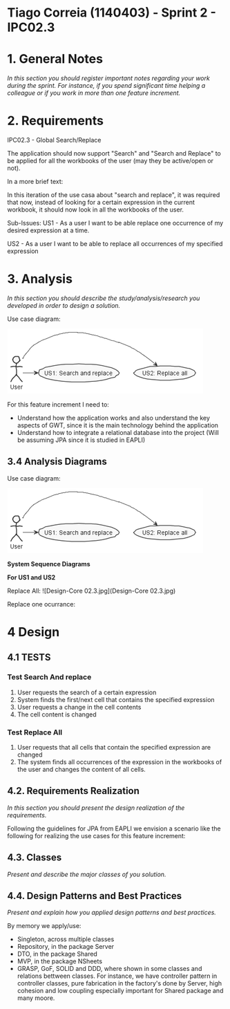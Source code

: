 **Tiago Correia** (1140403) - Sprint 2 - IPC02.3
===============================

# 1. General Notes

*In this section you should register important notes regarding your work during the sprint. For instance, if you spend significant time helping a colleague or if you work in more than one feature increment.*

# 2. Requirements

IPC02.3 - Global Search/Replace

The application should now support "Search" and "Search and Replace" to be 
applied for all the workbooks of the user (may they be active/open or not). 

In a more brief text:

In this iteration of the use casa about "search and replace", it was required
that now, instead of looking for a certain expression in the current workbook,
it should now look in all the workbooks of the user.

Sub-Issues:
US1 - As a user I want to be able replace one occurrence of my desired expression 
at a time.

US2 - As a user I want to be able to replace all occurrences of my specified 
expression

# 3. Analysis

*In this section you should describe the study/analysis/research you developed in order to design a solution.*


Use case diagram:

![UseCase](UseCase.png)

For this feature increment I need to:  

- Understand how the application works and also understand the key aspects of GWT, since it is the main technology behind the application  
- Understand how to integrate a relational database into the project (Will be assuming JPA since it is studied in EAPLI)  

## 3.4 Analysis Diagrams

Use case diagram:

![UseCase](UseCase.png)


**System Sequence Diagrams**

**For US1 and US2**

Replace All:
![Design-Core 02.3.jpg](Design-Core 02.3.jpg)

Replace one ocurrance:

# 4 Design
## 4.1 TESTS

### Test Search And replace
1. User requests the search of a certain expression
2. System finds the first/next cell that contains the specified expression
4. User requests a change in the cell contents
5. The cell content is changed

### Test Replace All
1. User requests that all cells that contain the specified expression are changed
2. The system finds all occurrences of the expression in the workbooks of the user
and changes the content of all cells.


## 4.2. Requirements Realization

*In this section you should present the design realization of the requirements.*

Following the guidelines for JPA from EAPLI we envision a scenario like the 
following for realizing the use cases for this feature increment:



## 4.3. Classes

*Present and describe the major classes of you solution.*

## 4.4. Design Patterns and Best Practices

*Present and explain how you applied design patterns and best practices.*

By memory we apply/use:
- Singleton, across multiple classes
- Repository, in the package Server
- DTO, in the package Shared
- MVP, in the package NSheets
- GRASP, GoF, SOLID and DDD, where shown in some classes and relations bettween classes.
	For instance, we have controller pattern in controller classes, pure fabrication in the factory's done by Server,  high cohesion and low coupling especially important for Shared package and many moore.

